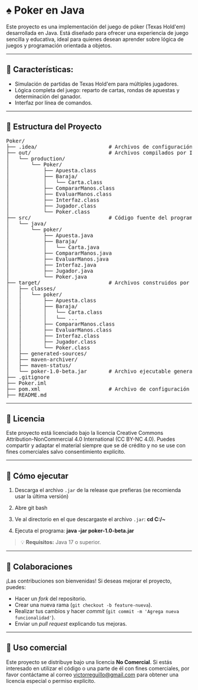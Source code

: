 # ♠️ Poker en Java
Este proyecto es una implementación del juego de póker (Texas Hold'em) desarrollada en Java. Está diseñado para ofrecer una experiencia de juego sencilla y educativa, ideal para quienes desean aprender sobre lógica de juegos y programación orientada a objetos.

---

## 🎯 Características:
- Simulación de partidas de Texas Hold'em para múltiples jugadores.
- Lógica completa del juego: reparto de cartas, rondas de apuestas y determinación del ganador.
- Interfaz por línea de comandos.

---

## 📁 Estructura del Proyecto
<pre>
Poker/
├── .idea/                       # Archivos de configuración de IntelliJ IDEA
├── out/                         # Archivos compilados por IntelliJ
│   └── production/
│       └── Poker/
│           ├── Apuesta.class
│           ├── Baraja/
│           │   └── Carta.class
│           ├── CompararManos.class
│           ├── EvaluarManos.class
│           ├── Interfaz.class
│           ├── Jugador.class
│           └── Poker.class
├── src/                         # Código fuente del programa
│   └── java/
│       └── poker/
│           ├── Apuesta.java
│           ├── Baraja/
│           │   └── Carta.java
│           ├── CompararManos.java
│           ├── EvaluarManos.java
│           ├── Interfaz.java
│           ├── Jugador.java
│           └── Poker.java
├── target/                      # Archivos construidos por Maven
│   ├── classes/
│   │   └── poker/
│   │       ├── Apuesta.class
│   │       ├── Baraja/
│   │       │   └── Carta.class
│   │       │   └── ...
│   │       ├── CompararManos.class
│   │       ├── EvaluarManos.class
│   │       ├── Interfaz.class
│   │       ├── Jugador.class
│   │       └── Poker.class
│   ├── generated-sources/
│   ├── maven-archiver/
│   ├── maven-status/
│   └── poker-1.0-beta.jar       # Archivo ejecutable generado
├── .gitignore
├── Poker.iml
├── pom.xml                      # Archivo de configuración de Maven
├── README.md
</pre>

---

## 📄 Licencia
Este proyecto está licenciado bajo la licencia Creative Commons Attribution-NonCommercial 4.0 International (CC BY-NC 4.0). Puedes compartir y adaptar el material siempre que se dé crédito y no se use con fines comerciales salvo consentimiento explícito.

---

## 🚀 Cómo ejecutar

1. Descarga el archivo `.jar` de la release que prefieras (se recomienda usar la última versión)

2. Abre git bash 

3. Ve al directorio en el que descargaste el archivo `.jar`: **cd C:/~**

4. Ejecuta el programa: **java -jar poker-1.0-beta.jar**

> 💡 **Requisitos:** Java 17 o superior.

---

## 🤝 Colaboraciones

¡Las contribuciones son bienvenidas! Si deseas mejorar el proyecto, puedes:

- Hacer un *fork* del repositorio.
- Crear una nueva rama (`git checkout -b feature-nueva`).
- Realizar tus cambios y hacer *commit* (`git commit -m 'Agrega nueva funcionalidad'`).
- Enviar un *pull request* explicando tus mejoras.

---

## 💼 Uso comercial

Este proyecto se distribuye bajo una licencia **No Comercial**. Si estás interesado en utilizar el código o una parte de él con fines comerciales, por favor contáctame al correo victorreguillo@gmail.com para obtener una licencia especial o permiso explícito.
